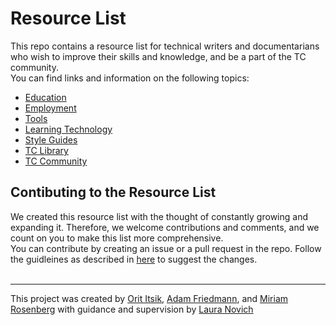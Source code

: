 # Resource List 
This repo contains a resource list for technical writers and documentarians who wish to improve their skills and knowledge, and be a part of the TC community.
<br>
You can find links and information on the following topics:
- [Education](https://github.com/Laura-Novich-OBW/resource-list/blob/main/learning-technology.md)
- [Employment](https://github.com/Laura-Novich-OBW/resource-list/blob/main/TC%20Employment.md)
- [Tools](https://github.com/Laura-Novich-OBW/resource-list/blob/main/Documentation%20Tools.md)
- [Learning Technology](https://github.com/Laura-Novich-OBW/resource-list/blob/main/learning-technology.md)
- [Style Guides](https://github.com/Laura-Novich-OBW/resource-list/blob/main/Documentation-Guides.md)
- [TC Library](https://github.com/Laura-Novich-OBW/resource-list/blob/main/TC-library.md)
- [TC Community](https://github.com/Laura-Novich-OBW/resource-list/blob/main/Community-Resources.md)


## Contibuting to the Resource List
We created this resource list with the thought of constantly growing and expanding it. Therefore, we welcome contributions and comments, and we count on you to make this list more comprehensive. 
<br>
You can contribute by creating an issue or a pull request in the repo. Follow the guidleines as described in [here](https://docs.github.com/en/pull-requests/collaborating-with-pull-requests/working-with-forks) to suggest the changes.  
<br>
___

This project was created by [Orit Itsik](https://github.com/OritItsik), [Adam Friedmann](https://github.com/aafriedmann), and [Miriam Rosenberg](https://github.com/miriam1986) with guidance and supervision by [Laura Novich](https://github.com/Laura-Novich-OBW)
